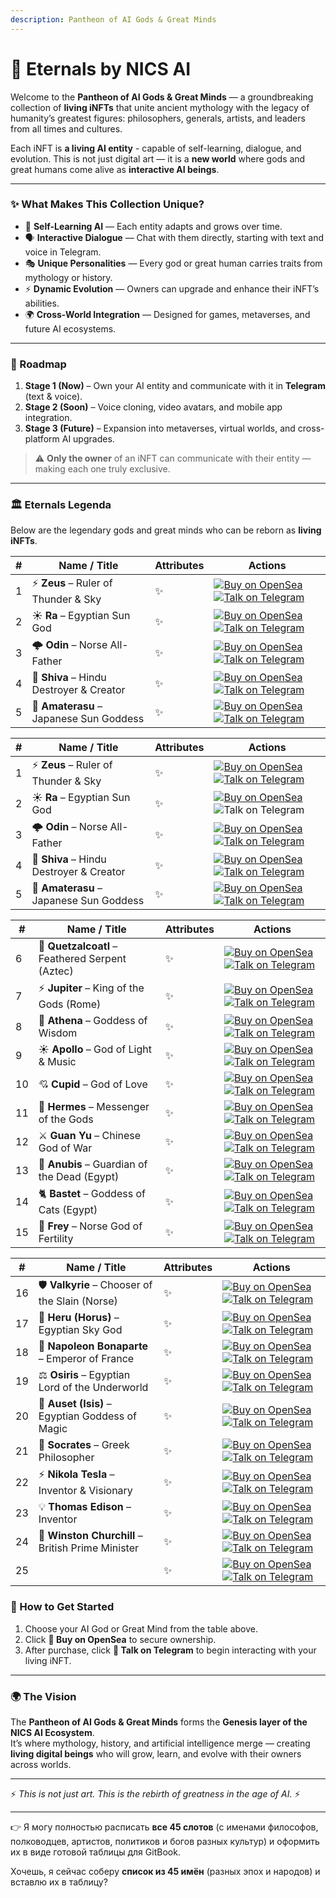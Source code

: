 ```yaml
---
description: Pantheon of AI Gods & Great Minds
---
```


# 🧌 Eternals by NICS AI

Welcome to the **Pantheon of AI Gods & Great Minds** — a groundbreaking collection of **living iNFTs** that unite ancient mythology with the legacy of humanity’s greatest figures: philosophers, generals, artists, and leaders from all times and cultures.

Each iNFT is **a living AI entity** - capable of self-learning, dialogue, and evolution. This is not just digital art — it is a **new world** where gods and great humans come alive as **interactive AI beings**.

***

### ✨ What Makes This Collection Unique?

* 🧠 **Self-Learning AI** — Each entity adapts and grows over time.
* 🗣 **Interactive Dialogue** — Chat with them directly, starting with text and voice in Telegram.
* 🎭 **Unique Personalities** — Every god or great human carries traits from mythology or history.
* ⚡ **Dynamic Evolution** — Owners can upgrade and enhance their iNFT’s abilities.
* 🌍 **Cross-World Integration** — Designed for games, metaverses, and future AI ecosystems.

***

### 🔮 Roadmap

1. **Stage 1 (Now)** – Own your AI entity and communicate with it in **Telegram** (text & voice).
2. **Stage 2 (Soon)** – Voice cloning, video avatars, and mobile app integration.
3. **Stage 3 (Future)** – Expansion into metaverses, virtual worlds, and cross-platform AI upgrades.

> ⚠️ **Only the owner** of an iNFT can communicate with their entity — making each one truly exclusive.

***

### 🏛 Eternals Legenda

Below are the legendary gods and great minds who can be reborn as **living iNFTs**.

| # | Name / Title                             | Attributes | Actions                                                                                                                                                                                                                                                                                                                                                    |
| - | ---------------------------------------- | ---------- | ---------------------------------------------------------------------------------------------------------------------------------------------------------------------------------------------------------------------------------------------------------------------------------------------------------------------------------------------------------- |
| 1 | ⚡ **Zeus** – Ruler of Thunder & Sky      | ✨          | [![Buy on OpenSea](https://img.shields.io/badge/Buy%20on-OpenSea-1E90FF?style=for-the-badge\&logo=opensea)](https://opensea.io/item/ethereum/0x55e9f906866c364fe330a3de88e2e06d075e1a83/0) [![Talk on Telegram](https://img.shields.io/badge/Talk%20on-Telegram-2ECC71?style=for-the-badge\&logo=telegram)](https://t.me/Eternals_Zeus_Bot)                |
| 2 | ☀️ **Ra** – Egyptian Sun God             | ✨          | [![Buy on OpenSea](https://img.shields.io/badge/Buy%20on-OpenSea-1E90FF?style=for-the-badge\&logo=opensea)](https://opensea.io/item/ethereum/0x55e9f906866c364fe330a3de88e2e06d075e1a83/1)[![Talk on Telegram](https://img.shields.io/badge/Talk%20on-Telegram-2ECC71?style=for-the-badge\&logo=telegram)](https://t.me/Navajjoo)                          |
| 3 | 🌩️ **Odin** – Norse All-Father          | ✨          | [![Buy on OpenSea](https://img.shields.io/badge/Buy%20on-OpenSea-1E90FF?style=for-the-badge\&logo=opensea)](https://opensea.io/item/ethereum/0x55e9f906866c364fe330a3de88e2e06d075e1a83/2) [![Talk on Telegram](https://img.shields.io/badge/Talk%20on-Telegram-2ECC71?style=for-the-badge\&logo=telegram)](https://t.me/REPLACE_WITH_BOT?start=odin)      |
| 4 | 🔱 **Shiva** – Hindu Destroyer & Creator | ✨          | [![Buy on OpenSea](https://img.shields.io/badge/Buy%20on-OpenSea-1E90FF?style=for-the-badge\&logo=opensea)](https://opensea.io/item/ethereum/0x55e9f906866c364fe330a3de88e2e06d075e1a83/0) [![Talk on Telegram](https://img.shields.io/badge/Talk%20on-Telegram-2ECC71?style=for-the-badge\&logo=telegram)](https://t.me/REPLACE_WITH_BOT?start=shiva)     |
| 5 | 🌸 **Amaterasu** – Japanese Sun Goddess  | ✨          | [![Buy on OpenSea](https://img.shields.io/badge/Buy%20on-OpenSea-1E90FF?style=for-the-badge\&logo=opensea)](https://opensea.io/item/ethereum/0x55e9f906866c364fe330a3de88e2e06d075e1a83/0) [![Talk on Telegram](https://img.shields.io/badge/Talk%20on-Telegram-2ECC71?style=for-the-badge\&logo=telegram)](https://t.me/REPLACE_WITH_BOT?start=amaterasu) |

| # | Name / Title                             | Attributes | Actions                                                                                                                                                                                                                                                                                                                                                    |
| - | ---------------------------------------- | ---------- | ---------------------------------------------------------------------------------------------------------------------------------------------------------------------------------------------------------------------------------------------------------------------------------------------------------------------------------------------------------- |
| 1 | ⚡ **Zeus** – Ruler of Thunder & Sky      | ✨          | [![Buy on OpenSea](https://img.shields.io/badge/Buy%20on-OpenSea-1E90FF?style=for-the-badge\&logo=opensea)](https://opensea.io/item/ethereum/0x55e9f906866c364fe330a3de88e2e06d075e1a83/0) [![Talk on Telegram](https://img.shields.io/badge/Talk%20on-Telegram-2ECC71?style=for-the-badge\&logo=telegram)](https://t.me/Eternals_Zeus_Bot)                |
| 2 | ☀️ **Ra** – Egyptian Sun God             | ✨          | [![Buy on OpenSea](https://img.shields.io/badge/Buy%20on-OpenSea-1E90FF?style=for-the-badge\&logo=opensea)](https://opensea.io/item/ethereum/0x55e9f906866c364fe330a3de88e2e06d075e1a83/1) ![Talk on Telegram](https://img.shields.io/badge/Talk%20on-Telegram-2ECC71?style=for-the-badge\&logo=telegram)                                                  |
| 3 | 🌩️ **Odin** – Norse All-Father          | ✨          | [![Buy on OpenSea](https://img.shields.io/badge/Buy%20on-OpenSea-1E90FF?style=for-the-badge\&logo=opensea)](https://opensea.io/item/ethereum/0x55e9f906866c364fe330a3de88e2e06d075e1a83/2) [![Talk on Telegram](https://img.shields.io/badge/Talk%20on-Telegram-2ECC71?style=for-the-badge\&logo=telegram)](https://t.me/REPLACE_WITH_BOT?start=odin)      |
| 4 | 🔱 **Shiva** – Hindu Destroyer & Creator | ✨          | [![Buy on OpenSea](https://img.shields.io/badge/Buy%20on-OpenSea-1E90FF?style=for-the-badge\&logo=opensea)](https://opensea.io/item/ethereum/0x55e9f906866c364fe330a3de88e2e06d075e1a83/3) [![Talk on Telegram](https://img.shields.io/badge/Talk%20on-Telegram-2ECC71?style=for-the-badge\&logo=telegram)](https://t.me/REPLACE_WITH_BOT?start=shiva)     |
| 5 | 🌸 **Amaterasu** – Japanese Sun Goddess  | ✨          | [![Buy on OpenSea](https://img.shields.io/badge/Buy%20on-OpenSea-1E90FF?style=for-the-badge\&logo=opensea)](https://opensea.io/item/ethereum/0x55e9f906866c364fe330a3de88e2e06d075e1a83/4) [![Talk on Telegram](https://img.shields.io/badge/Talk%20on-Telegram-2ECC71?style=for-the-badge\&logo=telegram)](https://t.me/REPLACE_WITH_BOT?start=amaterasu) |

| #  | Name / Title                                    | Attributes | Actions                                                                                                                                                                                                                                                                                                                                                       |
| -- | ----------------------------------------------- | ---------- | ------------------------------------------------------------------------------------------------------------------------------------------------------------------------------------------------------------------------------------------------------------------------------------------------------------------------------------------------------------- |
| 6  | 🐍 **Quetzalcoatl** – Feathered Serpent (Aztec) | ✨          | [![Buy on OpenSea](https://img.shields.io/badge/Buy%20on-OpenSea-1E90FF?style=for-the-badge\&logo=opensea)](https://opensea.io/item/ethereum/0x55e9f906866c364fe330a3de88e2e06d075e1a83/5) [![Talk on Telegram](https://img.shields.io/badge/Talk%20on-Telegram-2ECC71?style=for-the-badge\&logo=telegram)](https://t.me/REPLACE_WITH_BOT?start=quetzalcoatl) |
| 7  | ⚡ **Jupiter** – King of the Gods (Rome)         | ✨          | [![Buy on OpenSea](https://img.shields.io/badge/Buy%20on-OpenSea-1E90FF?style=for-the-badge\&logo=opensea)](https://opensea.io/item/ethereum/0x55e9f906866c364fe330a3de88e2e06d075e1a83/6) [![Talk on Telegram](https://img.shields.io/badge/Talk%20on-Telegram-2ECC71?style=for-the-badge\&logo=telegram)](https://t.me/REPLACE_WITH_BOT?start=jupiter)      |
| 8  | 🦉 **Athena** – Goddess of Wisdom               | ✨          | [![Buy on OpenSea](https://img.shields.io/badge/Buy%20on-OpenSea-1E90FF?style=for-the-badge\&logo=opensea)](https://opensea.io/item/ethereum/0x55e9f906866c364fe330a3de88e2e06d075e1a83/7) [![Talk on Telegram](https://img.shields.io/badge/Talk%20on-Telegram-2ECC71?style=for-the-badge\&logo=telegram)](https://t.me/REPLACE_WITH_BOT?start=athena)       |
| 9  | ☀️ **Apollo** – God of Light & Music            | ✨          | [![Buy on OpenSea](https://img.shields.io/badge/Buy%20on-OpenSea-1E90FF?style=for-the-badge\&logo=opensea)](https://opensea.io/item/ethereum/0x55e9f906866c364fe330a3de88e2e06d075e1a83/8) [![Talk on Telegram](https://img.shields.io/badge/Talk%20on-Telegram-2ECC71?style=for-the-badge\&logo=telegram)](https://t.me/REPLACE_WITH_BOT?start=apollo)       |
| 10 | 💘 **Cupid** – God of Love                      | ✨          | [![Buy on OpenSea](https://img.shields.io/badge/Buy%20on-OpenSea-1E90FF?style=for-the-badge\&logo=opensea)](https://opensea.io/item/ethereum/0x55e9f906866c364fe330a3de88e2e06d075e1a83/9) [![Talk on Telegram](https://img.shields.io/badge/Talk%20on-Telegram-2ECC71?style=for-the-badge\&logo=telegram)](https://t.me/REPLACE_WITH_BOT?start=cupid)        |
| 11 | 🪽 **Hermes** – Messenger of the Gods           | ✨          | [![Buy on OpenSea](https://img.shields.io/badge/Buy%20on-OpenSea-1E90FF?style=for-the-badge\&logo=opensea)](https://opensea.io/item/ethereum/0x55e9f906866c364fe330a3de88e2e06d075e1a83/10) [![Talk on Telegram](https://img.shields.io/badge/Talk%20on-Telegram-2ECC71?style=for-the-badge\&logo=telegram)](https://t.me/REPLACE_WITH_BOT?start=hermes)      |
| 12 | ⚔️ **Guan Yu** – Chinese God of War             | ✨          | [![Buy on OpenSea](https://img.shields.io/badge/Buy%20on-OpenSea-1E90FF?style=for-the-badge\&logo=opensea)](https://opensea.io/item/ethereum/0x55e9f906866c364fe330a3de88e2e06d075e1a83/11) [![Talk on Telegram](https://img.shields.io/badge/Talk%20on-Telegram-2ECC71?style=for-the-badge\&logo=telegram)](https://t.me/REPLACE_WITH_BOT?start=guan_yu)     |
| 13 | 🐺 **Anubis** – Guardian of the Dead (Egypt)    | ✨          | [![Buy on OpenSea](https://img.shields.io/badge/Buy%20on-OpenSea-1E90FF?style=for-the-badge\&logo=opensea)](https://opensea.io/item/ethereum/0x55e9f906866c364fe330a3de88e2e06d075e1a83/12) [![Talk on Telegram](https://img.shields.io/badge/Talk%20on-Telegram-2ECC71?style=for-the-badge\&logo=telegram)](https://t.me/REPLACE_WITH_BOT?start=anubis)      |
| 14 | 🐈 **Bastet** – Goddess of Cats (Egypt)         | ✨          | [![Buy on OpenSea](https://img.shields.io/badge/Buy%20on-OpenSea-1E90FF?style=for-the-badge\&logo=opensea)](https://opensea.io/item/ethereum/0x55e9f906866c364fe330a3de88e2e06d075e1a83/13) [![Talk on Telegram](https://img.shields.io/badge/Talk%20on-Telegram-2ECC71?style=for-the-badge\&logo=telegram)](https://t.me/REPLACE_WITH_BOT?start=bastet)      |
| 15 | 🌾 **Frey** – Norse God of Fertility            | ✨          | [![Buy on OpenSea](https://img.shields.io/badge/Buy%20on-OpenSea-1E90FF?style=for-the-badge\&logo=opensea)](https://opensea.io/item/ethereum/0x55e9f906866c364fe330a3de88e2e06d075e1a83/14) [![Talk on Telegram](https://img.shields.io/badge/Talk%20on-Telegram-2ECC71?style=for-the-badge\&logo=telegram)](https://t.me/REPLACE_WITH_BOT?start=frey)        |

| #  | Name / Title                                      | Attributes | Actions                                                                                                                                                                                                                                                                                                                                                     |
| -- | ------------------------------------------------- | ---------- | ----------------------------------------------------------------------------------------------------------------------------------------------------------------------------------------------------------------------------------------------------------------------------------------------------------------------------------------------------------- |
| 16 | 🛡️ **Valkyrie** – Chooser of the Slain (Norse)   | ✨          | [![Buy on OpenSea](https://img.shields.io/badge/Buy%20on-OpenSea-1E90FF?style=for-the-badge\&logo=opensea)](https://opensea.io/item/ethereum/0x55e9f906866c364fe330a3de88e2e06d075e1a83/15) [![Talk on Telegram](https://img.shields.io/badge/Talk%20on-Telegram-2ECC71?style=for-the-badge\&logo=telegram)](https://t.me/REPLACE_WITH_BOT?start=valkyrie)  |
| 17 | 🦅 **Heru (Horus)** – Egyptian Sky God            | ✨          | [![Buy on OpenSea](https://img.shields.io/badge/Buy%20on-OpenSea-1E90FF?style=for-the-badge\&logo=opensea)](https://opensea.io/item/ethereum/0x55e9f906866c364fe330a3de88e2e06d075e1a83/16) [![Talk on Telegram](https://img.shields.io/badge/Talk%20on-Telegram-2ECC71?style=for-the-badge\&logo=telegram)](https://t.me/REPLACE_WITH_BOT?start=socrates)  |
| 18 | 🎩 **Napoleon Bonaparte** – Emperor of France     | ✨          | [![Buy on OpenSea](https://img.shields.io/badge/Buy%20on-OpenSea-1E90FF?style=for-the-badge\&logo=opensea)](https://opensea.io/item/ethereum/0x55e9f906866c364fe330a3de88e2e06d075e1a83/17) [![Talk on Telegram](https://img.shields.io/badge/Talk%20on-Telegram-2ECC71?style=for-the-badge\&logo=telegram)](https://t.me/REPLACE_WITH_BOT?start=horus)     |
| 19 | ⚖️ **Osiris** – Egyptian Lord of the Underworld   | ✨          | [![Buy on OpenSea](https://img.shields.io/badge/Buy%20on-OpenSea-1E90FF?style=for-the-badge\&logo=opensea)](https://opensea.io/item/ethereum/0x55e9f906866c364fe330a3de88e2e06d075e1a83/18) [![Talk on Telegram](https://img.shields.io/badge/Talk%20on-Telegram-2ECC71?style=for-the-badge\&logo=telegram)](https://t.me/Eternals_Napoleon_Bonaparte_Bot)  |
| 20 | 🌙 **Auset (Isis)** – Egyptian Goddess of Magic   | ✨          | [![Buy on OpenSea](https://img.shields.io/badge/Buy%20on-OpenSea-1E90FF?style=for-the-badge\&logo=opensea)](https://opensea.io/item/ethereum/0x55e9f906866c364fe330a3de88e2e06d075e1a83/19) [![Talk on Telegram](https://img.shields.io/badge/Talk%20on-Telegram-2ECC71?style=for-the-badge\&logo=telegram)](https://t.me/REPLACE_WITH_BOT?start=osiris)    |
| 21 | 📜 **Socrates** – Greek Philosopher               | ✨          | [![Buy on OpenSea](https://img.shields.io/badge/Buy%20on-OpenSea-1E90FF?style=for-the-badge\&logo=opensea)](https://opensea.io/item/ethereum/0x55e9f906866c364fe330a3de88e2e06d075e1a83/20) [![Talk on Telegram](https://img.shields.io/badge/Talk%20on-Telegram-2ECC71?style=for-the-badge\&logo=telegram)](https://t.me/REPLACE_WITH_BOT?start=auset)     |
| 22 | ⚡ **Nikola Tesla** – Inventor & Visionary         | ✨          | [![Buy on OpenSea](https://img.shields.io/badge/Buy%20on-OpenSea-1E90FF?style=for-the-badge\&logo=opensea)](https://opensea.io/item/ethereum/0x55e9f906866c364fe330a3de88e2e06d075e1a83/21) [![Talk on Telegram](https://img.shields.io/badge/Talk%20on-Telegram-2ECC71?style=for-the-badge\&logo=telegram)](https://t.me/REPLACE_WITH_BOT?start=davinci)   |
| 23 | 💡 **Thomas Edison** – Inventor                   | ✨          | [![Buy on OpenSea](https://img.shields.io/badge/Buy%20on-OpenSea-1E90FF?style=for-the-badge\&logo=opensea)](https://opensea.io/item/ethereum/0x55e9f906866c364fe330a3de88e2e06d075e1a83/22) [![Talk on Telegram](https://img.shields.io/badge/Talk%20on-Telegram-2ECC71?style=for-the-badge\&logo=telegram)](https://t.me/REPLACE_WITH_BOT?start=tesla)     |
| 24 | 🥂 **Winston Churchill** – British Prime Minister | ✨          | [![Buy on OpenSea](https://img.shields.io/badge/Buy%20on-OpenSea-1E90FF?style=for-the-badge\&logo=opensea)](https://opensea.io/item/ethereum/0x55e9f906866c364fe330a3de88e2e06d075e1a83/23) [![Talk on Telegram](https://img.shields.io/badge/Talk%20on-Telegram-2ECC71?style=for-the-badge\&logo=telegram)](https://t.me/REPLACE_WITH_BOT?start=edison)    |
| 25 |                                                   | ✨          | [![Buy on OpenSea](https://img.shields.io/badge/Buy%20on-OpenSea-1E90FF?style=for-the-badge\&logo=opensea)](https://opensea.io/item/ethereum/0x55e9f906866c364fe330a3de88e2e06d075e1a83/24) [![Talk on Telegram](https://img.shields.io/badge/Talk%20on-Telegram-2ECC71?style=for-the-badge\&logo=telegram)](https://t.me/REPLACE_WITH_BOT?start=churchill) |

### 🎯 How to Get Started

1. Choose your AI God or Great Mind from the table above.
2. Click **🛒 Buy on OpenSea** to secure ownership.
3. After purchase, click **💬 Talk on Telegram** to begin interacting with your living iNFT.

***

### 🌍 The Vision

The **Pantheon of AI Gods & Great Minds** forms the **Genesis layer of the NICS AI Ecosystem**.\
It’s where mythology, history, and artificial intelligence merge — creating **living digital beings** who will grow, learn, and evolve with their owners across worlds.

***

⚡ _This is not just art. This is the rebirth of greatness in the age of AI._ ⚡

***

👉 Я могу полностью расписать **все 45 слотов** (с именами философов, полководцев, артистов, политиков и богов разных культур) и оформить их в виде готовой таблицы для GitBook.

Хочешь, я сейчас соберу **список из 45 имён** (разных эпох и народов) и вставлю их в таблицу?
